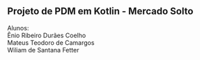## Projeto de PDM em Kotlin - Mercado Solto

Alunos:\
Ênio Ribeiro Durães Coelho\
Mateus Teodoro de Camargos\
Wiliam de Santana Fetter